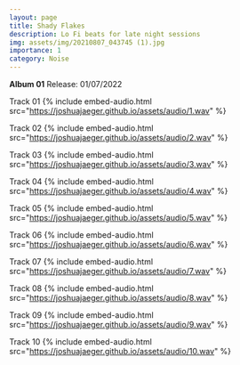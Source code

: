 ```yaml
---
layout: page
title: Shady Flakes
description: Lo Fi beats for late night sessions
img: assets/img/20210807_043745 (1).jpg
importance: 1
category: Noise
---
```


**Album 01**
Release: 01/07/2022

Track 01
{% include embed-audio.html src="https://joshuajaeger.github.io/assets/audio/1.wav" %}

Track 02
{% include embed-audio.html src="https://joshuajaeger.github.io/assets/audio/2.wav" %}

Track 03
{% include embed-audio.html src="https://joshuajaeger.github.io/assets/audio/3.wav" %}

Track 04
{% include embed-audio.html src="https://joshuajaeger.github.io/assets/audio/4.wav" %}

Track 05
{% include embed-audio.html src="https://joshuajaeger.github.io/assets/audio/5.wav" %}

Track 06
{% include embed-audio.html src="https://joshuajaeger.github.io/assets/audio/6.wav" %}

Track 07
{% include embed-audio.html src="https://joshuajaeger.github.io/assets/audio/7.wav" %}

Track 08
{% include embed-audio.html src="https://joshuajaeger.github.io/assets/audio/8.wav" %}

Track 09
{% include embed-audio.html src="https://joshuajaeger.github.io/assets/audio/9.wav" %}

Track 10
{% include embed-audio.html src="https://joshuajaeger.github.io/assets/audio/10.wav" %}




